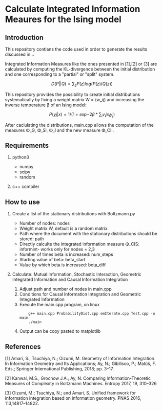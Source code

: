 # Calculate Integrated Information Meaures for the Ising model
## Introduction
This repository contians the code used in order to generate the results discussed in...

Integrated Information Measures like the ones presented in [1],[2] or [3] are calculated by computing the KL-divergence between the initial distribution and one corresponding to a "partial" or "split" system.
```math
D(P || Q) = ∑_z P(z) log (P(z) / Q(z))
```
This repository provides the possibility to create initial distributions systematically by fixing a weight matrix W = (w_ij) and increasing the inverse temperature β of an Ising model:
```math
P(yj | x) = 1/ (1 + exp{-2 β * ∑_i v_ij x_i y_j})
```
After caclulating the distributions, main.cpp allows the computation of the measures  Φ_G,  Φ_SI,  Φ_I and the new measure  Φ_CII.

## Requirements

1. python3
	* numpy
	* scipy
	* random

2. c++ compiler

## How to use

1. Create a list of the stationary distributions with Boltzmann.py
	* Number of nodes: nodes
	* Weight matrix W, default is a random matrix
	* Path where the document with the stationary distributions should be stored: path
	* Directly calculte the integrated information measure Φ_CIS: informint- works only for nodes = 2,3
	* Number of times beta is increased: num_steps 
	* Starting value of beta: beta_start
	* Value by which beta is increased: beta_diff

2. Calculate: Mutual Information, Stochastic Interaction, Geometric Integrated Information and Causal Information Integration
	1. Adjust path and number of nodes in main.cpp
	2. Conditions for Causal Information Integration and Geometric Integrated Information
	3. Execute the main.cpp program, on linux
		```console
			g++ main.cpp ProbabilityDist.cpp emIterate.cpp Test.cpp -o main
			./main
		```
	4. Output can be copy pasted to matplotlib

## References
[1] Amari, S.; Tsuchiya, N.; Oizumi, M. Geometry of Information Integration. In Information Geometry and Its
Applications; Ay, N.; Gibilisco, P.; Matúš, F. Eds.; Springer International Publishing, 2018; pp. 3–17.

[2] Kanwal, M.S.; Grochow J.A.; Ay, N. Comparing Information-Theoretic Measures of Complexity in Boltzmann
Machines. Entropy 2017, 19, 310–326

[3] Oizumi, M.; Tsuchiya, N.; and Amari, S. Unified framework for information integration based on information
geometry. PNAS 2016, 113,14817–14822.



